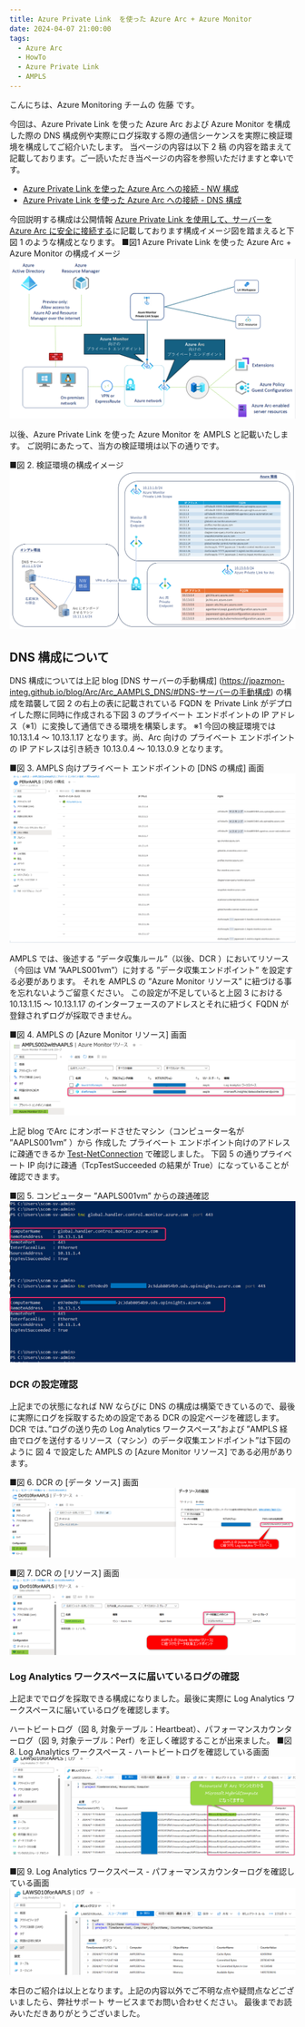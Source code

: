 ```yaml
---
title: Azure Private Link  を使った Azure Arc + Azure Monitor
date: 2024-04-07 21:00:00
tags:
  - Azure Arc
  - HowTo
  - Azure Private Link
  - AMPLS
---
```


<!-- more -->
こんにちは、Azure Monitoring チームの 佐藤 です。

今回は、Azure Private Link  を使った Azure Arc および Azure Monitor を構成した際の DNS 構成例や実際にログ採取する際の通信シーケンスを実際に検証環境を構成してご紹介いたします。
当ページの内容は以下 2 稿 の内容を踏まえて記載しております。ご一読いただき当ページの内容を参照いただけますと幸いです。
  -  [Azure Private Link  を使った Azure Arc への接続 - NW 構成](https://jpazmon-integ.github.io/blog/Arc/Arc_AAMPLS_NW/) 
  -  [Azure Private Link  を使った Azure Arc への接続 - DNS 構成](https://jpazmon-integ.github.io/blog/Arc/Arc_AAMPLS_DNS/) 

今回説明する構成は公開情報 [Azure Private Link を使用して、サーバーを Azure Arc に安全に接続する](https://learn.microsoft.com/ja-jp/azure/azure-arc/servers/private-link-security)に記載しております構成イメージ図を踏まえると下図 1 のような構成となります。
■図1 Azure Private Link を使った Azure Arc + Azure Monitor の構成イメージ
![](Arc_AAMPLS_AMPLS/01.png)

以後、Azure Private Link  を使った Azure Monitor を AMPLS と記載いたします。
ご説明にあたって、当方の検証環境は以下の通りです。

■図 2. 検証環境の構成イメージ
![](Arc_AAMPLS_AMPLS/02.png)



## DNS 構成について

DNS 構成については上記 blog  [DNS サーバーの手動構成] (https://jpazmon-integ.github.io/blog/Arc/Arc_AAMPLS_DNS/#DNS-サーバーの手動構成) の構成を踏襲して図 2 の右上の表に記載されている FQDN を Private Link がデプロイした際に同時に作成される下図 3 のプライベート エンドポイントの IP アドレス（※1）に変換して通信できる環境を構築します。
※1 今回の検証環境では 10.13.1.4 ～ 10.13.1.17 となります。尚、Arc 向けの プライベート エンドポイントの IP アドレスは引き続き 10.13.0.4 ～ 10.13.0.9 となります。

■図 3. AMPLS 向けプライベート エンドポイントの [DNS の構成] 画面
![](Arc_AAMPLS_AMPLS/03.png)



AMPLS では、後述する ”データ収集ルール”（以後、DCR ）においてリソース（今回は VM ”AAPLS001vm”）に対する ”データ収集エンドポイント” を設定する必要があります。
それを AMPLS の ”Azure Monitor リソース” に紐づける事を忘れないようご留意ください。
この設定が不足していると上図 3 における 10.13.1.15 ～ 10.13.1.17 のインターフェースのアドレスとそれに紐づく FQDN が登録されずログが採取できません。

■図 4. AMPLS の [Azure Monitor リソース] 画面
![](Arc_AAMPLS_AMPLS/04.png)



上記 blog でArc にオンボードさせたマシン（コンピューター名が ”AAPLS001vm” ）から 作成した プライベート エンドポイント向けのアドレスに疎通できるか [Test-NetConnection](https://learn.microsoft.com/en-us/powershell/module/nettcpip/test-netconnection?view=windowsserver2022-ps) で確認しました。
下図 5 の通りプライベート IP 向けに疎通（TcpTestSucceeded の結果が True）になっていることが確認できます。

■図 5. コンピューター  ”AAPLS001vm” からの疎通確認
![](Arc_AAMPLS_AMPLS/05.png)



### DCR の設定確認
上記までの状態になれば NW ならびに DNS の構成は構築できているので、最後に実際にログを採取するための設定である DCR の設定ページを確認します。
DCR では、”ログの送り先の Log Analytics ワークスペース”および ”AMPLS 経由でログを送付するリソース（マシン）のデータ収集エンドポイント”は下図のように 図 4 で設定した AMPLS の [Azure Monitor リソース] である必用があります。

■図 6. DCR の [データ ソース] 画面
![](Arc_AAMPLS_AMPLS/06.png)

■図 7. DCR の [リソース] 画面
![](Arc_AAMPLS_AMPLS/07.png)



### Log Analytics ワークスペースに届いているログの確認
上記まででログを採取できる構成になりました。最後に実際に Log Analytics ワークスペースに届いているログを確認します。

ハートビートログ（図 8, 対象テーブル：Heartbeat）、パフォーマンスカウンターログ（図 9, 対象テーブル：Perf）を正しく確認することが出来ました。
■図 8. Log Analytics ワークスペース - ハートビートログを確認している画面
![](Arc_AAMPLS_AMPLS/08.png)


■図 9. Log Analytics ワークスペース - パフォーマンスカウンターログを確認している画面
![](Arc_AAMPLS_AMPLS/09.png)



本日のご紹介は以上となります。上記の内容以外でご不明な点や疑問点などございましたら、弊社サポート サービスまでお問い合わせください。
最後までお読みいただきありがとうございました。


